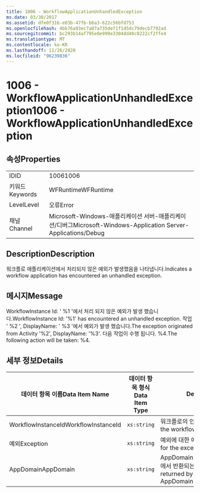 ```yaml
---
title: 1006 - WorkflowApplicationUnhandledException
ms.date: 03/30/2017
ms.assetid: dfe0f316-e03b-47fb-b6a3-622c56bfd753
ms.openlocfilehash: 4bb76a93ec7a07a735def1f1d5dc79decb7792ad
ms.sourcegitcommit: bc293b14af795e0e999e3304dd40c0222cf2ffe4
ms.translationtype: MT
ms.contentlocale: ko-KR
ms.lasthandoff: 11/26/2020
ms.locfileid: "96239836"
---
```

# <a name="1006---workflowapplicationunhandledexception"></a><span data-ttu-id="44391-102">1006 - WorkflowApplicationUnhandledException</span><span class="sxs-lookup"><span data-stu-id="44391-102">1006 - WorkflowApplicationUnhandledException</span></span>

## <a name="properties"></a><span data-ttu-id="44391-103">속성</span><span class="sxs-lookup"><span data-stu-id="44391-103">Properties</span></span>  
  
|||  
|-|-|  
|<span data-ttu-id="44391-104">ID</span><span class="sxs-lookup"><span data-stu-id="44391-104">ID</span></span>|<span data-ttu-id="44391-105">1006</span><span class="sxs-lookup"><span data-stu-id="44391-105">1006</span></span>|  
|<span data-ttu-id="44391-106">키워드</span><span class="sxs-lookup"><span data-stu-id="44391-106">Keywords</span></span>|<span data-ttu-id="44391-107">WFRuntime</span><span class="sxs-lookup"><span data-stu-id="44391-107">WFRuntime</span></span>|  
|<span data-ttu-id="44391-108">Level</span><span class="sxs-lookup"><span data-stu-id="44391-108">Level</span></span>|<span data-ttu-id="44391-109">오류</span><span class="sxs-lookup"><span data-stu-id="44391-109">Error</span></span>|  
|<span data-ttu-id="44391-110">채널</span><span class="sxs-lookup"><span data-stu-id="44391-110">Channel</span></span>|<span data-ttu-id="44391-111">Microsoft-Windows-애플리케이션 서버-애플리케이션/디버그</span><span class="sxs-lookup"><span data-stu-id="44391-111">Microsoft-Windows-Application Server-Applications/Debug</span></span>|  
  
## <a name="description"></a><span data-ttu-id="44391-112">Description</span><span class="sxs-lookup"><span data-stu-id="44391-112">Description</span></span>  

 <span data-ttu-id="44391-113">워크플로 애플리케이션에서 처리되지 않은 예외가 발생했음을 나타냅니다.</span><span class="sxs-lookup"><span data-stu-id="44391-113">Indicates a workflow application has encountered an unhandled exception.</span></span>  
  
## <a name="message"></a><span data-ttu-id="44391-114">메시지</span><span class="sxs-lookup"><span data-stu-id="44391-114">Message</span></span>  

 <span data-ttu-id="44391-115">WorkflowInstance Id: ' %1 '에서 처리 되지 않은 예외가 발생 했습니다.</span><span class="sxs-lookup"><span data-stu-id="44391-115">WorkflowInstance Id: '%1' has encountered an unhandled exception.</span></span>  <span data-ttu-id="44391-116">작업 ' %2 ', DisplayName: ' %3 '에서 예외가 발생 했습니다.</span><span class="sxs-lookup"><span data-stu-id="44391-116">The exception originated from Activity '%2', DisplayName: '%3'.</span></span>  <span data-ttu-id="44391-117">다음 작업이 수행 됩니다. %4.</span><span class="sxs-lookup"><span data-stu-id="44391-117">The following action will be taken: %4.</span></span>  
  
## <a name="details"></a><span data-ttu-id="44391-118">세부 정보</span><span class="sxs-lookup"><span data-stu-id="44391-118">Details</span></span>  
  
|<span data-ttu-id="44391-119">데이터 항목 이름</span><span class="sxs-lookup"><span data-stu-id="44391-119">Data Item Name</span></span>|<span data-ttu-id="44391-120">데이터 항목 형식</span><span class="sxs-lookup"><span data-stu-id="44391-120">Data Item Type</span></span>|<span data-ttu-id="44391-121">Description</span><span class="sxs-lookup"><span data-stu-id="44391-121">Description</span></span>|  
|--------------------|--------------------|-----------------|  
|<span data-ttu-id="44391-122">WorkflowInstanceId</span><span class="sxs-lookup"><span data-stu-id="44391-122">WorkflowInstanceId</span></span>|`xs:string`|<span data-ttu-id="44391-123">워크플로의 인스턴스 ID</span><span class="sxs-lookup"><span data-stu-id="44391-123">The instance id for the workflow</span></span>|  
|<span data-ttu-id="44391-124">예외</span><span class="sxs-lookup"><span data-stu-id="44391-124">Exception</span></span>|`xs:string`|<span data-ttu-id="44391-125">예외에 대한 예외 정보</span><span class="sxs-lookup"><span data-stu-id="44391-125">The exception details for the exception</span></span>|  
|<span data-ttu-id="44391-126">AppDomain</span><span class="sxs-lookup"><span data-stu-id="44391-126">AppDomain</span></span>|`xs:string`|<span data-ttu-id="44391-127">AppDomain.CurrentDomain.FriendlyName에서 반환되는 문자열입니다.</span><span class="sxs-lookup"><span data-stu-id="44391-127">The string returned by AppDomain.CurrentDomain.FriendlyName.</span></span>|
